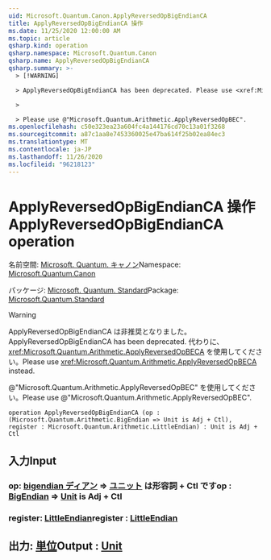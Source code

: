 ```yaml
---
uid: Microsoft.Quantum.Canon.ApplyReversedOpBigEndianCA
title: ApplyReversedOpBigEndianCA 操作
ms.date: 11/25/2020 12:00:00 AM
ms.topic: article
qsharp.kind: operation
qsharp.namespace: Microsoft.Quantum.Canon
qsharp.name: ApplyReversedOpBigEndianCA
qsharp.summary: >-
  > [!WARNING]

  > ApplyReversedOpBigEndianCA has been deprecated. Please use <xref:Microsoft.Quantum.Arithmetic.ApplyReversedOpBECA> instead.

  >

  > Please use @"Microsoft.Quantum.Arithmetic.ApplyReversedOpBEC".
ms.openlocfilehash: c50e323ea23a604fc4a144176cd70c13a01f3268
ms.sourcegitcommit: a87c1aa8e7453360025e47ba614f25b02ea84ec3
ms.translationtype: MT
ms.contentlocale: ja-JP
ms.lasthandoff: 11/26/2020
ms.locfileid: "96218123"
---
```

# <a name="applyreversedopbigendianca-operation"></a><span data-ttu-id="f4cd9-102">ApplyReversedOpBigEndianCA 操作</span><span class="sxs-lookup"><span data-stu-id="f4cd9-102">ApplyReversedOpBigEndianCA operation</span></span>

<span data-ttu-id="f4cd9-103">名前空間: [Microsoft. Quantum. キャノン](xref:Microsoft.Quantum.Canon)</span><span class="sxs-lookup"><span data-stu-id="f4cd9-103">Namespace: [Microsoft.Quantum.Canon](xref:Microsoft.Quantum.Canon)</span></span>

<span data-ttu-id="f4cd9-104">パッケージ: [Microsoft. Quantum. Standard](https://nuget.org/packages/Microsoft.Quantum.Standard)</span><span class="sxs-lookup"><span data-stu-id="f4cd9-104">Package: [Microsoft.Quantum.Standard](https://nuget.org/packages/Microsoft.Quantum.Standard)</span></span>


> [!WARNING]
> <span data-ttu-id="f4cd9-105">ApplyReversedOpBigEndianCA は非推奨となりました。</span><span class="sxs-lookup"><span data-stu-id="f4cd9-105">ApplyReversedOpBigEndianCA has been deprecated.</span></span> <span data-ttu-id="f4cd9-106">代わりに、<xref:Microsoft.Quantum.Arithmetic.ApplyReversedOpBECA> を使用してください。</span><span class="sxs-lookup"><span data-stu-id="f4cd9-106">Please use <xref:Microsoft.Quantum.Arithmetic.ApplyReversedOpBECA> instead.</span></span>
>
> <span data-ttu-id="f4cd9-107">@"Microsoft.Quantum.Arithmetic.ApplyReversedOpBEC" を使用してください。</span><span class="sxs-lookup"><span data-stu-id="f4cd9-107">Please use @"Microsoft.Quantum.Arithmetic.ApplyReversedOpBEC".</span></span>



```qsharp
operation ApplyReversedOpBigEndianCA (op : (Microsoft.Quantum.Arithmetic.BigEndian => Unit is Adj + Ctl), register : Microsoft.Quantum.Arithmetic.LittleEndian) : Unit is Adj + Ctl
```


## <a name="input"></a><span data-ttu-id="f4cd9-108">入力</span><span class="sxs-lookup"><span data-stu-id="f4cd9-108">Input</span></span>

### <a name="op--bigendian--unit--is-adj--ctl"></a><span data-ttu-id="f4cd9-109">op: [bigendian ディアン](xref:Microsoft.Quantum.Arithmetic.BigEndian) => [ユニット](xref:microsoft.quantum.lang-ref.unit)  は形容詞 + Ctl です</span><span class="sxs-lookup"><span data-stu-id="f4cd9-109">op : [BigEndian](xref:Microsoft.Quantum.Arithmetic.BigEndian) => [Unit](xref:microsoft.quantum.lang-ref.unit)  is Adj + Ctl</span></span>




### <a name="register--littleendian"></a><span data-ttu-id="f4cd9-110">register: [LittleEndian](xref:Microsoft.Quantum.Arithmetic.LittleEndian)</span><span class="sxs-lookup"><span data-stu-id="f4cd9-110">register : [LittleEndian](xref:Microsoft.Quantum.Arithmetic.LittleEndian)</span></span>





## <a name="output--unit"></a><span data-ttu-id="f4cd9-111">出力: [単位](xref:microsoft.quantum.lang-ref.unit)</span><span class="sxs-lookup"><span data-stu-id="f4cd9-111">Output : [Unit](xref:microsoft.quantum.lang-ref.unit)</span></span>


